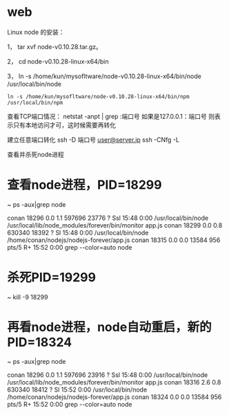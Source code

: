 web
===

Linux node 的安装：

1， tar xvf node-v0.10.28.tar.gz。

2， cd node-v0.10.28-linux-x64/bin

3， ln -s /home/kun/mysofltware/node-v0.10.28-linux-x64/bin/node /usr/local/bin/node

    ln -s /home/kun/mysofltware/node-v0.10.28-linux-x64/bin/npm /usr/local/bin/npm
    
    

查看TCP端口情况：
netstat -anpt | grep :端口号
如果是127.0.0.1：端口号    则表示只有本地访问才可，这时候需要再转化

建立任意端口转化
ssh -D 端口号 user@server.ip
ssh -CNfg -L



查看并杀死node进程

# 查看node进程，PID=18299  
~ ps -aux|grep node

conan    18296  0.0  1.1 597696 23776 ?        Ssl  15:48   0:00 /usr/local/bin/node /usr/local/lib/node_modules/forever/bin/monitor app.js
conan    18299  0.0  0.8 630340 18392 ?        Sl   15:48   0:00 /usr/local/bin/node /home/conan/nodejs/nodejs-forever/app.js
conan    18315  0.0  0.0  13584   956 pts/5    R+   15:52   0:00 grep --color=auto node

# 杀死PID=19299
~ kill -9 18299

# 再看node进程，node自动重启，新的PID=18324  
~ ps -aux|grep node

conan    18296  0.0  1.1 597696 23916 ?        Ssl  15:48   0:00 /usr/local/bin/node /usr/local/lib/node_modules/forever/bin/monitor app.js
conan    18316  2.6  0.8 630340 18412 ?        Sl   15:52   0:00 /usr/local/bin/node /home/conan/nodejs/nodejs-forever/app.js
conan    18324  0.0  0.0  13584   956 pts/5    R+   15:52   0:00 grep --color=auto node
